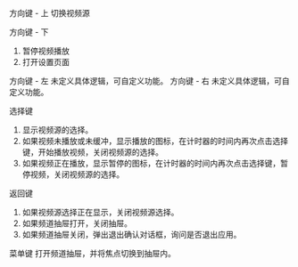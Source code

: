 方向键 - 上	
切换视频源

方向键 - 下	
1. 暂停视频播放
2. 打开设置页面

方向键 - 左	未定义具体逻辑，可自定义功能。
方向键 - 右	未定义具体逻辑，可自定义功能。

选择键	
1. 显示视频源的选择。
2. 如果视频未播放或未缓冲，显示播放的图标，在计时器的时间内再次点击选择键，开始播放视频，关闭视频源的选择。
3. 如果视频正在播放，显示暂停的图标，在计时器的时间内再次点击选择键，暂停视频，关闭视频源的选择。

返回键	
1. 如果视频源选择正在显示，关闭视频源选择。
2. 如果频道抽屉打开，关闭抽屉。
3. 如果频道抽屉关闭，弹出退出确认对话框，询问是否退出应用。

菜单键	
打开频道抽屉，并将焦点切换到抽屉内。
